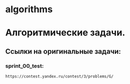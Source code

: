 # algorithms
# Алгоритмические задачи.

## Ссылки на оригинальные задачи:

### sprint_00_test:  
`https://contest.yandex.ru/contest/3/problems/G/`
